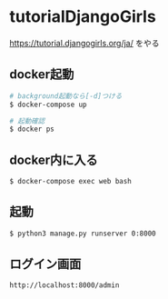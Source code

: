 # tutorialDjangoGirls
https://tutorial.djangogirls.org/ja/  をやる


## docker起動

```bash
# background起動なら[-d]つける
$ docker-compose up
```

```bash
# 起動確認
$ docker ps
```

## docker内に入る

```bash
$ docker-compose exec web bash
```

## 起動

```bash
$ python3 manage.py runserver 0:8000
```

## ログイン画面

`http://localhost:8000/admin`
